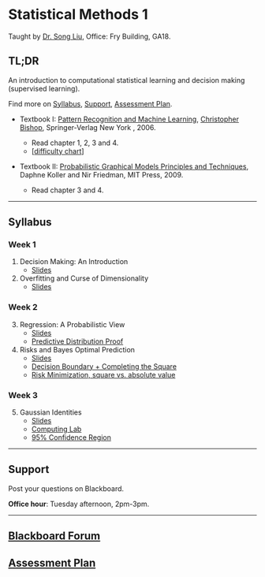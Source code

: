 # Statistical Methods 1

Taught by [Dr. Song Liu](http://allmodelsarewrong.net), Office: Fry Building, GA18. 

## TL;DR
An introduction to computational statistical learning and decision making (supervised learning). 

Find more on 
[Syllabus](#Syllabus), 
[Support](#Support), 
[Assessment Plan](#Assessment-Plan).

- Textbook I:
[Pattern Recognition and Machine Learning](https://www.microsoft.com/en-us/research/uploads/prod/2006/01/Bishop-Pattern-Recognition-and-Machine-Learning-2006.pdf), [Christopher Bishop](https://www.microsoft.com/en-us/research/people/cmbishop/), Springer-Verlag New York
, 2006. 
  - Read chapter 1, 2, 3 and 4. 
  - [[difficulty chart](https://dominhhai.github.io/en-us/2017/12/ml-prml/#2-1-chapter-1-introduction)]

- Textbook II:
[Probabilistic Graphical Models Principles and Techniques](https://mitpress.mit.edu/books/probabilistic-graphical-models), Daphne Koller and Nir Friedman, MIT Press, 2009. 
  - Read chapter 3 and 4.

------
## Syllabus 

### Week 1
1. Decision Making: An Introduction
   - [Slides](lecs/intro.pdf)
2. Overfitting and Curse of Dimensionality
   - [Slides](lecs/of_cod2.pdf)

### Week 2
3. Regression: A Probabilistic View
   - [Slides](lecs/prob_reg.pdf)
   - [Predictive Distribution Proof](lecs/Proof3.pdf)
4. Risks and Bayes Optimal Prediction
   - [Slides](lecs/BayesEstimator.pdf)
   - [Decision Boundary + Completing the Square](lecs/decisionboundary_completesqurare.pdf)
   - [Risk Minimization, square vs. absolute value](lecs/proofs.png)

### Week 3
5. Gaussian Identities
   - [Slides](lecs/gaussian%20identities.pdf)
   - [Computing Lab](lecs/cl1.pdf)
   - [95% Confidence Region](lecs/nightyfive.pdf)
----
## Support
Post your questions on Blackboard.

**Office hour**: Tuesday afternoon, 2pm-3pm. 

----

## [Blackboard Forum](https://www.ole.bris.ac.uk/webapps/discussionboard/do/forum?action=list_threads&course_id=_255706_1&nav=discussion_board_entry&conf_id=_526017_1&forum_id=_329747_1)

## [Assessment Plan](SM1_assessment.md)